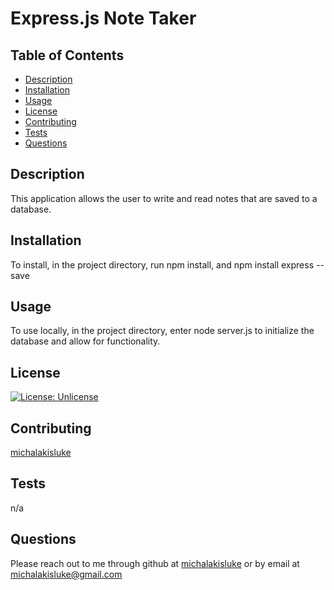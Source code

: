 # Express.js Note Taker

  ## Table of Contents
  * [Description](#description)
  * [Installation](#installation)
  * [Usage](#usage)
  * [License](#license)
  * [Contributing](#contributing)
  * [Tests](#tests)
  * [Questions](#questions)
  
  ## Description
  This application allows the user to write and read notes that are saved to a database.

  ## Installation
  To install, in the project directory, run npm install, and npm install express --save

  ## Usage
  To use locally, in the project directory, enter node server.js to initialize the database and allow for functionality.

  ## License
  [![License: Unlicense](https://img.shields.io/badge/license-Unlicense-blue.svg)](http://unlicense.org/)

  ## Contributing
  [michalakisluke](https://github.com/michalakisluke)  

  ## Tests
  n/a

  ## Questions
  Please reach out to me through github at [michalakisluke](https://github.com/michalakisluke) or by email at michalakisluke@gmail.com

  